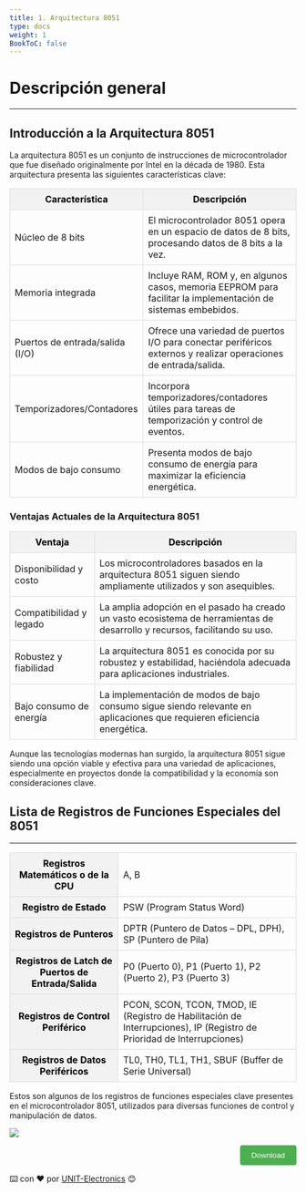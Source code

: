 ```yaml
---
title: 1. Arquitectura 8051
type: docs
weight: 1
BookToC: false
---
```


<!-- # 8-bit enhanced USB microcontroller CH559 -->
# Descripción general
-----------------------------
## Introducción a la Arquitectura 8051


La arquitectura 8051 es un conjunto de instrucciones de microcontrolador que fue diseñado originalmente por Intel en la década de 1980. Esta arquitectura presenta las siguientes características clave:


| Característica                   | Descripción                                                                                               |
|----------------------------------|-----------------------------------------------------------------------------------------------------------|
| Núcleo de 8 bits                 | El microcontrolador 8051 opera en un espacio de datos de 8 bits, procesando datos de 8 bits a la vez.       |
| Memoria integrada                | Incluye RAM, ROM y, en algunos casos, memoria EEPROM para facilitar la implementación de sistemas embebidos.|
| Puertos de entrada/salida (I/O)  | Ofrece una variedad de puertos I/O para conectar periféricos externos y realizar operaciones de entrada/salida.|
| Temporizadores/Contadores        | Incorpora temporizadores/contadores útiles para tareas de temporización y control de eventos.                 |
| Modos de bajo consumo            | Presenta modos de bajo consumo de energía para maximizar la eficiencia energética.                           |

### Ventajas Actuales de la Arquitectura 8051

| Ventaja                              | Descripción                                                                                                               |
|--------------------------------------|---------------------------------------------------------------------------------------------------------------------------|
| Disponibilidad y costo                | Los microcontroladores basados en la arquitectura 8051 siguen siendo ampliamente utilizados y son asequibles.               |
| Compatibilidad y legado               | La amplia adopción en el pasado ha creado un vasto ecosistema de herramientas de desarrollo y recursos, facilitando su uso.|
| Robustez y fiabilidad                 | La arquitectura 8051 es conocida por su robustez y estabilidad, haciéndola adecuada para aplicaciones industriales.        |
| Bajo consumo de energía               | La implementación de modos de bajo consumo sigue siendo relevante en aplicaciones que requieren eficiencia energética.    |


Aunque las tecnologías modernas han surgido, la arquitectura 8051 sigue siendo una opción viable y efectiva para una variedad de aplicaciones, especialmente en proyectos donde la compatibilidad y la economía son consideraciones clave.


## Lista de Registros de Funciones Especiales del  8051
______________

<style>
   table {
      width: 100%;
      border-collapse: collapse;
   }
   th, td {
      border: 1px solid #ddd;
      padding: 8px;
   }
   th {
      background-color: #f2f2f2;
      color: black;
   }
</style>

<table>
   <tr>
      <th>Registros Matemáticos o de la CPU</th>
      <td>A, B</td>
   </tr>
   <tr>
      <th>Registro de Estado</th>
      <td>PSW (Program Status Word)</td>
   </tr>
   <tr>
      <th>Registros de Punteros</th>
      <td>DPTR (Puntero de Datos – DPL, DPH), SP (Puntero de Pila)</td>
   </tr>
   <tr>
      <th>Registros de Latch de Puertos de Entrada/Salida</th>
      <td>P0 (Puerto 0), P1 (Puerto 1), P2 (Puerto 2), P3 (Puerto 3)</td>
   </tr>
   <tr>
      <th>Registros de Control Periférico</th>
      <td>PCON, SCON, TCON, TMOD, IE (Registro de Habilitación de Interrupciones), IP (Registro de Prioridad de Interrupciones)</td>
   </tr>
   <tr>
      <th>Registros de Datos Periféricos</th>
      <td>TL0, TH0, TL1, TH1, SBUF (Buffer de Serie Universal)</td>
   </tr>
</table>
Estos son algunos de los registros de funciones especiales clave presentes en el microcontrolador 8051, utilizados para diversas funciones de control y manipulación de datos.

![](/docs/1-Descripcion-general/images/bit-addressable-register.png)
<div style="text-align: right;">
    <a href="" download=".ino">
        <button style="background-color: #4CAF50; color: white; padding: 10px 20px; border: none; border-radius: 4px; cursor: pointer;">
            Download 
        </button>
    </a>
</div>


⌨️ con ❤️ por [UNIT-Electronics](https://github.com/UNIT-Electronics) 😊